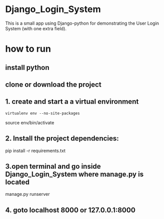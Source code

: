 # Django_Login_System
This is a small app using Django-python for demonstrating the User Login System (with one extra field).
# how to run
## install python
## clone or download the project
## 1. create and start a a virtual environment
    virtualenv env --no-site-packages
   source env/bin/activate
## 2. Install the project dependencies:
 pip install -r requirements.txt
## 3.open terminal and go inside Django_Login_System where manage.py is located
   manage.py runserver
## 4.  goto localhost 8000 or 127.0.0.1:8000
